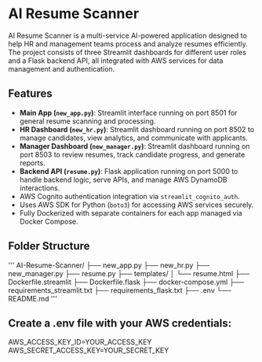 # AI Resume Scanner

AI Resume Scanner is a multi-service AI-powered application designed to help HR and management teams process and analyze resumes efficiently. The project consists of three Streamlit dashboards for different user roles and a Flask backend API, all integrated with AWS services for data management and authentication.

## Features

- **Main App (`new_app.py`)**: Streamlit interface running on port 8501 for general resume scanning and processing.
- **HR Dashboard (`new_hr.py`)**: Streamlit dashboard running on port 8502 to manage candidates, view analytics, and communicate with applicants.
- **Manager Dashboard (`new_manager.py`)**: Streamlit dashboard running on port 8503 to review resumes, track candidate progress, and generate reports.
- **Backend API (`resume.py`)**: Flask application running on port 5000 to handle backend logic, serve APIs, and manage AWS DynamoDB interactions.
- AWS Cognito authentication integration via `streamlit_cognito_auth`.
- Uses AWS SDK for Python (`boto3`) for accessing AWS services securely.
- Fully Dockerized with separate containers for each app managed via Docker Compose.

## Folder Structure
'''
AI-Resume-Scanner/
├── new_app.py
├── new_hr.py
├── new_manager.py
├── resume.py
├── templates/
│   └── resume.html
├── Dockerfile.streamlit
├── Dockerfile.flask
├── docker-compose.yml
├── requirements_streamlit.txt
├── requirements_flask.txt
├── .env
└── README.md
'''

## Create a .env file with your AWS credentials:
AWS_ACCESS_KEY_ID=YOUR_ACCESS_KEY
AWS_SECRET_ACCESS_KEY=YOUR_SECRET_KEY
